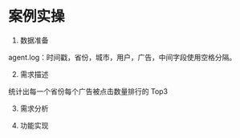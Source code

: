 # 案例实操

1)    数据准备

agent.log：时间戳，省份，城市，用户，广告，中间字段使用空格分隔。

2)    需求描述

统计出每一个省份每个广告被点击数量排行的 Top3

3)    需求分析

4)    功能实现

